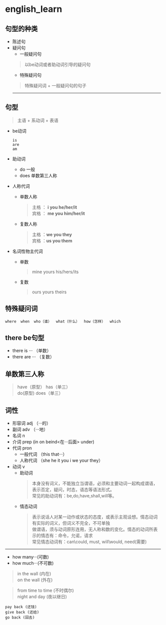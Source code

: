 # english_learn  

## 句型的种类  
+ 陈述句  
+ 疑问句  
  + 一般疑问句  
  > 以be动词或者助动词引导的疑问句  
  + 特殊疑问句  
  > 特殊疑问词 + 一般疑问句的句子  
  ---  
  
## 句型  
  > 主语 + 系动词 + 表语  
  + be动词  
    ```  
    is  
    are  
    am  
    ``` 
  + 助动词  
    + do 一般  
    + does  单数第三人称  
 
+ 人称代词  
  + 单数人称  
    > 主格 ： **i you he/her/it**  
    > 宾格 ： **me you him/her/it**  
  + 复数人称  
    > 主格 ：**we you they**  
    > 宾格 ：**us you them**  
+ 名词性物主代词  
  + 单数  
    > mine  yours  his/hers/its  
  + 复数  
    > ours  yours  theirs  
    
## 特殊疑问词  
```  
where  when  who（谁）  what（什么）  how（怎样）  which  
```  
## there be句型  
  + there is ···  （单数）  
  + there are ···  （复数）  
## 单数第三人称  
  > have（原型） has（单三）  
  > do(原型)  does（单三）  
## 词性  
  + 形容词   adj  （···的）  
  + 副词  adv  （···地）  
  + 名词  n  
  + 介词  prep  (in on beind<在···后面> under)  
  + 代词  pron  
    + 一般代词  （this that···）  
    + 人称代词  （she he it you i we your they）  
  + 动词  v  
    + 助动词  
      > 本身没有词义，不能独立当谓语，必须和主要动词一起构成谓语，表示否定，疑问，时态，语态等语法形式。  
      > 常见的助动词有：be,do,have,shall,will等。  
    + 情态动词  
      > 表示说话人对某一动作或状态的态度，或表示主观设想。情态动词有实际的词义，但词义不完全，不可单独  
    做谓语，须与动词原形连用，无人称和数的变化。情态的动词所表示的情态有：命令，允诺，请求  
      > 常见情态动词有：can\could, must, will\would, need(需要)  

---  
+ how many···(可数)  
+ how much···(不可数)  

> in the wall (内在)  
> on the wall (外在)  

> from time to time (不时偶尔)  
> night and day (夜以继日)  

```  
pay back (还钱)
give back (还给)
go back (回去)
```  



